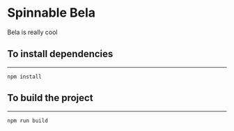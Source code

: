 # Spinnable Bela

Bela is really cool

## To install dependencies
---
```
npm install
```
## To build the project
---
```
npm run build
```